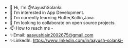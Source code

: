 - 👋 Hi, I’m @AayushSolanki.
- 👀 I’m interested in App Development.
- 🌱 I’m currently learning Flutter,Kotlin,Java.
- 💞️ I’m looking to collaborate on open source projects.
- 📫 How to reach me -
- ✨Email: aaayushjain2002675@gmail.com
- ✨LinkedIn: https://www.linkedin.com/in/aayush-solanki-

<!---
AayushSolanki/AayushSolanki is a ✨ special ✨ repository because its `README.md` (this file) appears on your GitHub profile.
You can click the Preview link to take a look at your changes.
--->
